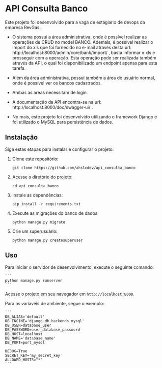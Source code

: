 # API Consulta Banco

Este projeto foi desenvolvido para a vaga de estágiario de devops da empresa RevGás.

- O sistema possuí a área administrativa, onde é possível realizar as operações de CRUD no model BANCO. Ademais, é possível realizar o import do xls que foi fornecido no e-mail através desta url: http://localhost:8000/admin/core/bank/import/ , basta informar o xls e prosseguir com a operação. Esta operação pode ser realizada também através da API, o qual foi disponibilizado um endpoint apenas para esta tarefa.

- Além da área administrativa, possui também a área do usuário normal, onde é possível ver os bancos cadastrados.
- Ambas as áreas necessitam de login.
- A documentação da API encontra-se na url: http://localhost:8000/doc/swagger-ui/ .
- No mais, este projeto foi desenvolvido utilizando o framework Django e foi utilizado o MySQL para persistência de dados.

## Instalação

Siga estas etapas para instalar e configurar o projeto:

1. Clone este repositório:

    ```
    git clone https://github.com/ahslcdev/api_consulta_banco
    ```

2. Acesse o diretório do projeto:

    ```
    cd api_consulta_banco
    ```

3. Instale as dependências:

    ```
    pip install -r requirements.txt
    ```

4. Execute as migrações do banco de dados:

    ```
    python manage.py migrate
    ```

5. Crie um superusuário:

    ```
    python manage.py createsuperuser
    ```

## Uso

Para iniciar o servidor de desenvolvimento, execute o seguinte comando:
    
    ```
    python manage.py runserver
    ```

Acesse o projeto em seu navegador em `http://localhost:8000`.

Para as variavéis de ambiente, segue o exemplo:

    ```
    DB_ALIAS='default'
    DB_ENGINE='django.db.backends.mysql'
    DB_USER=database_user
    DB_PASSWORD=user_database_password
    DB_HOST=localhost
    DB_NAME='database_name'
    DB_PORT=port_mysql

    DEBUG=True
    SECRET_KEY='my_secret_key'
    ALLOWED_HOSTS="*"
    ```

    